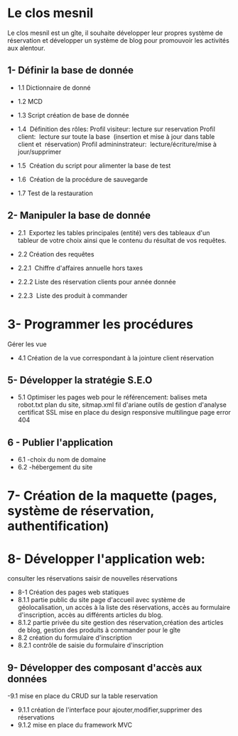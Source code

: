 # Le clos mesnil

Le clos mesnil est un gîte, il souhaite développer leur propres système de réservation et développer un système de blog pour promouvoir les activités aux alentour. 

## 1- Définir la base de donnée

- 1.1 Dictionnaire de donné

- 1.2 MCD

- 1.3 Script création de base de donnée

- 1.4  Définition des rôles:
        Profil visiteur: lecture sur reservation
        Profil client:  lecture sur toute la base  (insertion et mise à jour dans table client et  réservation)
        Profil admininstrateur:  lecture/écriture/mise à jour/supprimer

- 1.5  Création du script pour alimenter la base de test

- 1.6  Création de la procédure de sauvegarde

- 1.7 Test de la restauration

## 2- Manipuler la base de donnée

- 2.1  Exportez les tables principales (entité) vers des tableaux d'un tableur de votre choix ainsi que le contenu du résultat de vos requêtes.

- 2.2 Création des requêtes

- 2.2.1  Chiffre d'affaires annuelle hors taxes 

- 2.2.2 Liste des réservation clients pour année donnée

- 2.2.3  Liste des produit à commander

# 3- Programmer les procédures

Gérer les vue 

- 4.1 Création de la vue correspondant à la jointure client réservation 

## 5- Développer la stratégie S.E.O

- 5.1 Optimiser les pages web pour le référencement:
balises meta
robot.txt
plan du site, sitmap.xml
fil d'ariane
outils de gestion d'analyse 
certificat SSL
mise en place du design responsive
multilingue 
page error 404

## 6 - Publier l'application

- 6.1 -choix du nom de domaine
- 6.2 -hébergement du site


# 7- Création de la maquette (pages, système de réservation, authentification)

# 8- Développer l'application web:

 consulter les réservations
 saisir de nouvelles réservations

- 8-1 Création des pages web statiques
- 8.1.1 partie public du site page d'accueil avec système de géolocalisation,  un accès à la liste des réservations, accès au formulaire d'inscription, accès au différents articles du blog.
- 8.1.2 partie privée du site gestion des réservation,création des articles de blog, gestion des produits à commander pour le gîte
- 8.2 création du formulaire d'inscription 
- 8.2.1 contrôle de saisie du formulaire d'inscription

## 9- Développer des composant d'accès aux données
-9.1 mise en place du CRUD sur la table reservation 
- 9.1.1 création de l'interface pour ajouter,modifier,supprimer des réservations
- 9.1.2 mise en place du framework MVC  
